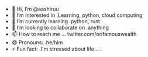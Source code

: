 - 👋 Hi, I’m @aashiruu
- 👀 I’m interested in .Learning, python, cloud computing
- 🌱 I’m currently learning .python, rust
- 💞️ I’m looking to collaborate on .anything
- 📫 How to reach me ... twitter.com/orifamouswealth
- 😄 Pronouns: .he/him
- ⚡ Fun fact: .I'm stressed about life.....

<!---
aashiruu/aashiruu is a ✨ special ✨ repository because its `README.md` (this file) appears on your GitHub profile.
You can click the Preview link to take a look at your changes.
--->
